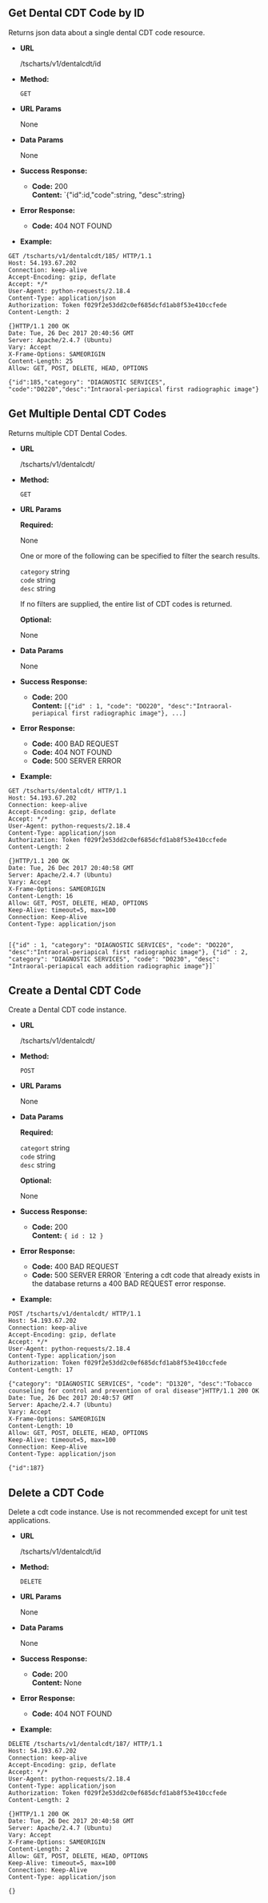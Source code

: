 **Get Dental CDT Code by ID**
----
  Returns json data about a single dental CDT code resource. 

* **URL**

  /tscharts/v1/dentalcdt/id

* **Method:**

  `GET`
  
*  **URL Params**

   None

* **Data Params**

  None

* **Success Response:**

  * **Code:** 200 <br />
    **Content:** `{"id":id,"code":string, "desc":string}
 
* **Error Response:**

  * **Code:** 404 NOT FOUND

* **Example:**

```
GET /tscharts/v1/dentalcdt/185/ HTTP/1.1
Host: 54.193.67.202
Connection: keep-alive
Accept-Encoding: gzip, deflate
Accept: */*
User-Agent: python-requests/2.18.4
Content-Type: application/json
Authorization: Token f029f2e53dd2c0ef685dcfd1ab8f53e410ccfede
Content-Length: 2

{}HTTP/1.1 200 OK
Date: Tue, 26 Dec 2017 20:40:56 GMT
Server: Apache/2.4.7 (Ubuntu)
Vary: Accept
X-Frame-Options: SAMEORIGIN
Content-Length: 25
Allow: GET, POST, DELETE, HEAD, OPTIONS

{"id":185,"category": "DIAGNOSTIC SERVICES", "code":"D0220","desc":"Intraoral-periapical first radiographic image"}
```
  
**Get Multiple Dental CDT Codes**
----
  Returns multiple CDT Dental Codes.

* **URL**

  /tscharts/v1/dentalcdt/

* **Method:**

  `GET`
  
*  **URL Params**

   **Required:**

   None 

   One or more of the following can be specified to filter the search results.

   `category` string<br/>
   `code` string<br/>
   `desc` string<br/>

   If no filters are supplied, the entire list of CDT codes is returned.

   **Optional:**

   None

* **Data Params**

   None

* **Success Response:**

  * **Code:** 200 <br />
    **Content:** `[{"id" : 1, "code": "DO220", "desc":"Intraoral-periapical first radiographic image"}, ...]`
 
* **Error Response:**

  * **Code:** 400 BAD REQUEST<br />
  * **Code:** 404 NOT FOUND<br />
  * **Code:** 500 SERVER ERROR

* **Example:**

```
GET /tscharts/dentalcdt/ HTTP/1.1
Host: 54.193.67.202
Connection: keep-alive
Accept-Encoding: gzip, deflate
Accept: */*
User-Agent: python-requests/2.18.4
Content-Type: application/json
Authorization: Token f029f2e53dd2c0ef685dcfd1ab8f53e410ccfede
Content-Length: 2

{}HTTP/1.1 200 OK
Date: Tue, 26 Dec 2017 20:40:58 GMT
Server: Apache/2.4.7 (Ubuntu)
Vary: Accept
X-Frame-Options: SAMEORIGIN
Content-Length: 16
Allow: GET, POST, DELETE, HEAD, OPTIONS
Keep-Alive: timeout=5, max=100
Connection: Keep-Alive
Content-Type: application/json


[{"id" : 1, "category": "DIAGNOSTIC SERVICES", "code": "DO220", "desc":"Intraoral-periapical first radiographic image"}, {"id" : 2, "category": "DIAGNOSTIC SERVICES", "code": "D0230", "desc": "Intraoral-periapical each addition radiographic image"}]`

```

**Create a Dental CDT Code**
----
  Create a Dental CDT code instance.

* **URL**

  /tscharts/v1/dentalcdt/

* **Method:**

  `POST`
  
*  **URL Params**

   None

* **Data Params**

   **Required:**
 
   `categort` string<br/>
   `code` string<br/>
   `desc` string<br/>

   **Optional:**

   None 

* **Success Response:**

  * **Code:** 200 <br />
    **Content:** `{ id : 12 }`
 
* **Error Response:**

  * **Code:** 400 BAD REQUEST<br />
  * **Code:** 500 SERVER ERROR
  `Entering a cdt code that already exists in the database returns a 400 BAD REQUEST error response.
* **Example:**

```
POST /tscharts/v1/dentalcdt/ HTTP/1.1
Host: 54.193.67.202
Connection: keep-alive
Accept-Encoding: gzip, deflate
Accept: */*
User-Agent: python-requests/2.18.4
Content-Type: application/json
Authorization: Token f029f2e53dd2c0ef685dcfd1ab8f53e410ccfede
Content-Length: 17

{"category": "DIAGNOSTIC SERVICES", "code": "D1320", "desc":"Tobacco counseling for control and prevention of oral disease"}HTTP/1.1 200 OK
Date: Tue, 26 Dec 2017 20:40:57 GMT
Server: Apache/2.4.7 (Ubuntu)
Vary: Accept
X-Frame-Options: SAMEORIGIN
Content-Length: 10
Allow: GET, POST, DELETE, HEAD, OPTIONS
Keep-Alive: timeout=5, max=100
Connection: Keep-Alive
Content-Type: application/json

{"id":187}
```

**Delete a CDT Code**
----
  Delete a cdt code instance. Use is not recommended except for unit test applications.

* **URL**

  /tscharts/v1/dentalcdt/id

* **Method:**

  `DELETE`
  
*  **URL Params**

   None

* **Data Params**

  None

* **Success Response:**

  * **Code:** 200 <br />
    **Content:** None
 
* **Error Response:**

  * **Code:** 404 NOT FOUND

* **Example:**

```
DELETE /tscharts/v1/dentalcdt/187/ HTTP/1.1
Host: 54.193.67.202
Connection: keep-alive
Accept-Encoding: gzip, deflate
Accept: */*
User-Agent: python-requests/2.18.4
Content-Type: application/json
Authorization: Token f029f2e53dd2c0ef685dcfd1ab8f53e410ccfede
Content-Length: 2

{}HTTP/1.1 200 OK
Date: Tue, 26 Dec 2017 20:40:58 GMT
Server: Apache/2.4.7 (Ubuntu)
Vary: Accept
X-Frame-Options: SAMEORIGIN
Content-Length: 2
Allow: GET, POST, DELETE, HEAD, OPTIONS
Keep-Alive: timeout=5, max=100
Connection: Keep-Alive
Content-Type: application/json

{}
```
